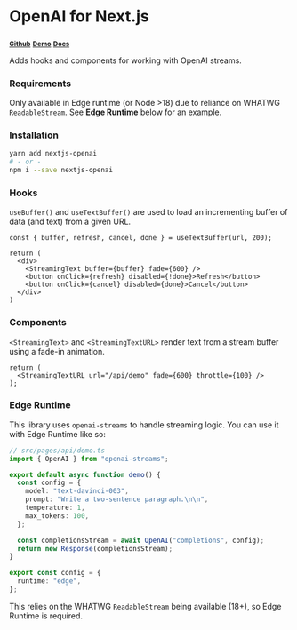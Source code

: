 # OpenAI for Next.js

<sub>[**Github**](https://github.com/gptlabs/nextjs-openai)</sub>
<sub>[**Demo**](https://nextjs-openai.vercel.app)</sub>
<sub>[**Docs**](https://nextjs-openai.vercel.app/docs)</sub>

Adds hooks and components for working with OpenAI streams.

### Requirements

Only available in Edge runtime (or Node >18) due to reliance on WHATWG
`ReadableStream`. See **Edge Runtime** below for an example.

### Installation

```bash
yarn add nextjs-openai
# - or -
npm i --save nextjs-openai
```

### Hooks

`useBuffer()` and `useTextBuffer()` are used to load an incrementing buffer of
data (and text) from a given URL.

```tsx
const { buffer, refresh, cancel, done } = useTextBuffer(url, 200);
 
return (
  <div>
    <StreamingText buffer={buffer} fade={600} />
    <button onClick={refresh} disabled={!done}>Refresh</button>
    <button onClick={cancel} disabled={done}>Cancel</button>
  </div>
)
```

### Components

`<StreamingText>` and `<StreamingTextURL>` render text from a stream buffer
using a fade-in animation.

```tsx
return (
  <StreamingTextURL url="/api/demo" fade={600} throttle={100} />
);
```

### Edge Runtime

This library uses `openai-streams` to handle streaming logic. You can use it
with Edge Runtime like so:

```ts
// src/pages/api/demo.ts
import { OpenAI } from "openai-streams";

export default async function demo() {
  const config = {
    model: "text-davinci-003",
    prompt: "Write a two-sentence paragraph.\n\n",
    temperature: 1,
    max_tokens: 100,
  };

  const completionsStream = await OpenAI("completions", config);
  return new Response(completionsStream);
}

export const config = {
  runtime: "edge",
};
```

This relies on the WHATWG `ReadableStream` being available (18+), so Edge
Runtime is required.